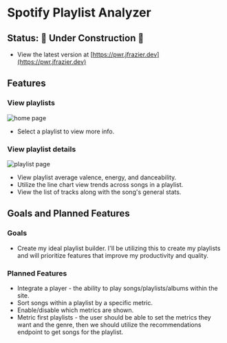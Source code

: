 # Spotify Playlist Analyzer

## Status: 🚧 Under Construction 🚧
* View the latest version at [https://pwr.jfrazier.dev](https://pwr.jfrazier.dev)

## Features

### View playlists
![home page]("")
* Select a playlist to view more info.

### View playlist details
![playlist page]("")
* View playlist average valence, energy, and danceability.
* Utilize the line chart view trends across songs in a playlist.
* View the list of tracks along with the song's general stats.


## Goals and Planned Features

### Goals
* Create my ideal playlist builder. I'll be utilizing this to create my playlists and will prioritize features that improve my productivity and quality.

### Planned Features
* Integrate a player - the ability to play songs/playlists/albums within the site.
* Sort songs within a playlist by a specific metric.
* Enable/disable which metrics are shown.
* Metric first playlists - the user should be able to set the metrics they want and the genre, then we should utilize the recommendations endpoint to get songs for the playlist.

